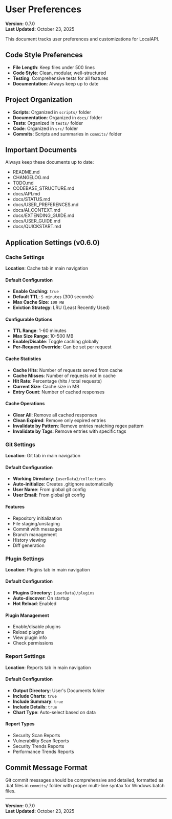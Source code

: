 # User Preferences

**Version:** 0.7.0  
**Last Updated:** October 23, 2025

This document tracks user preferences and customizations for LocalAPI.

## Code Style Preferences

- **File Length**: Keep files under 500 lines
- **Code Style**: Clean, modular, well-structured
- **Testing**: Comprehensive tests for all features
- **Documentation**: Always keep up to date

## Project Organization

- **Scripts**: Organized in `scripts/` folder
- **Documentation**: Organized in `docs/` folder
- **Tests**: Organized in `tests/` folder
- **Code**: Organized in `src/` folder
- **Commits**: Scripts and summaries in `commits/` folder

## Important Documents

Always keep these documents up to date:
- README.md
- CHANGELOG.md
- TODO.md
- CODEBASE_STRUCTURE.md
- docs/API.md
- docs/STATUS.md
- docs/USER_PREFERENCES.md
- docs/AI_CONTEXT.md
- docs/EXTENDING_GUIDE.md
- docs/USER_GUIDE.md
- docs/QUICKSTART.md

## Application Settings (v0.6.0)

### Cache Settings

**Location**: Cache tab in main navigation

#### Default Configuration
- **Enable Caching**: `true`
- **Default TTL**: `5 minutes` (300 seconds)
- **Max Cache Size**: `100 MB`
- **Eviction Strategy**: LRU (Least Recently Used)

#### Configurable Options
- **TTL Range**: 1-60 minutes
- **Max Size Range**: 10-500 MB
- **Enable/Disable**: Toggle caching globally
- **Per-Request Override**: Can be set per request

#### Cache Statistics
- **Cache Hits**: Number of requests served from cache
- **Cache Misses**: Number of requests not in cache
- **Hit Rate**: Percentage (hits / total requests)
- **Current Size**: Cache size in MB
- **Entry Count**: Number of cached responses

#### Cache Operations
- **Clear All**: Remove all cached responses
- **Clean Expired**: Remove only expired entries
- **Invalidate by Pattern**: Remove entries matching regex pattern
- **Invalidate by Tags**: Remove entries with specific tags

### Git Settings

**Location**: Git tab in main navigation

#### Default Configuration
- **Working Directory**: `{userData}/collections`
- **Auto-initialize**: Creates .gitignore automatically
- **User Name**: From global git config
- **User Email**: From global git config

#### Features
- Repository initialization
- File staging/unstaging
- Commit with messages
- Branch management
- History viewing
- Diff generation

### Plugin Settings

**Location**: Plugins tab in main navigation

#### Default Configuration
- **Plugins Directory**: `{userData}/plugins`
- **Auto-discover**: On startup
- **Hot Reload**: Enabled

#### Plugin Management
- Enable/disable plugins
- Reload plugins
- View plugin info
- Check permissions

### Report Settings

**Location**: Reports tab in main navigation

#### Default Configuration
- **Output Directory**: User's Documents folder
- **Include Charts**: `true`
- **Include Summary**: `true`
- **Include Details**: `true`
- **Chart Type**: Auto-select based on data

#### Report Types
- Security Scan Reports
- Vulnerability Scan Reports
- Security Trends Reports
- Performance Trends Reports

## Commit Message Format

Git commit messages should be comprehensive and detailed, formatted as .bat files in `commits/` folder with proper multi-line syntax for Windows batch files.

---

**Version:** 0.7.0  
**Last Updated:** October 23, 2025
